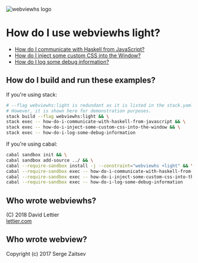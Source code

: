 ![webviewhs logo](https://i.imgur.com/yohrYgX.png)

# How do I use webviewhs light?

- [How do I communicate with Haskell from JavaScript?](how-do-i-communicate-with-haskell-from-javascript.hs)
- [How do I inject some custom CSS into the Window?](how-do-i-inject-some-custom-css-into-the-window.hs)
- [How do I log some debug information?](how-do-i-log-some-debug-information.hs)

## How do I build and run these examples?

If you're using stack:

```bash
# --flag webviewhs:light is redundant as it is listed in the stack.yaml file.
# However, it is shown here for demonstration purposes.
stack build --flag webviewhs:light && \
stack exec -- how-do-i-communicate-with-haskell-from-javascript && \
stack exec -- how-do-i-inject-some-custom-css-into-the-window && \
stack exec -- how-do-i-log-some-debug-information
```

If you're using cabal:

```bash
cabal sandbox init && \
cabal sandbox add-source ../ && \
cabal --require-sandbox install -j --constraint="webviewhs +light" && \
cabal --require-sandbox exec -- how-do-i-communicate-with-haskell-from-javascript && \
cabal --require-sandbox exec -- how-do-i-inject-some-custom-css-into-the-window && \
cabal --require-sandbox exec -- how-do-i-log-some-debug-information
```

## Who wrote webviewhs?

(C) 2018 David Lettier  
[lettier.com](https://lettier.com)

## Who wrote webview?

Copyright (c) 2017 Serge Zaitsev
